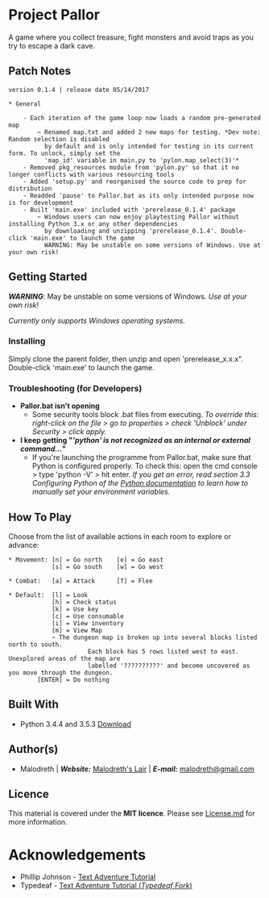# Project Pallor

A game where you collect treasure, fight monsters and avoid traps as you try to escape a dark cave.

## Patch Notes

```
version 0.1.4 | release date 05/14/2017

* General
  
    - Each iteration of the game loop now loads a random pre-generated map
        ~ Renamed map.txt and added 2 new maps for testing. *Dev note: Random selection is disabled
          by default and is only intended for testing in its current form. To unlock, simply set the
          'map_id' variable in main.py to 'pylon.map_select(3)'*
    - Removed pkg_resources module from 'pylon.py' so that it no longer conflicts with various resourcing tools
    - Added 'setup.py' and reorganised the source code to prep for distribution
    - Readded 'pause' to Pallor.bat as its only intended purpose now is for development
    - Built 'main.exe' included with 'prerelease_0.1.4' package
        ~ Windows users can now enjoy playtesting Pallor without installing Python 3.x or any other dependencies
          by downloading and unzipping 'prerelease_0.1.4'. Double-click 'main.exe' to launch the game
          WARNING: May be unstable on some versions of Windows. Use at your own risk!   
```

## Getting Started

***WARNING***: May be unstable on some versions of Windows. *Use at your own risk!*

*Currently only supports Windows operating systems.*

### Installing

Simply clone the parent folder, then unzip and open 'prerelease_x.x.x". Double-click 'main.exe' to launch the game.

### Troubleshooting (for Developers)

* **Pallor.bat isn't opening** 
  * Some security tools block .bat files from executing. *To override this: right-click on the file > go to properties > check 'Unblock' under Security > click apply.*
* **I keep getting "*'python' is not recognized as an internal or external command...*"**
  * If you're launching the programme from Pallor.bat, make sure that Python is configured properly. To check this: open the cmd console > type 'python -V' > hit enter. *If you get an error, read section 3.3 Configuring Python of the [Python documentation](https://docs.python.org/3.6/using/windows.html) to learn how to manually set your environment variables.*

## How To Play

Choose from the list of available actions in each room to explore or advance:
```
* Movement: [n] = Go north    [e] = Go east
            [s] = Go south    [w] = Go west

* Combat:   [a] = Attack      [f] = Flee

* Default:  [l] = Look
            [h] = Check status
            [k] = Use key
            [c] = Use consumable 
            [i] = View inventory
            [m] = View Map
		    ~ The dungeon map is broken up into several blocks listed north to south.
                      Each block has 5 rows listed west to east. Unexplored areas of the map are
                      labelled '??????????' and become uncovered as you move through the dungeon.
        [ENTER] = Do nothing
```
## Built With

* Python 3.4.4 and 3.5.3 [Download](https://www.python.org/downloads/)

## Author(s)

* Malodreth | ***Website:*** [Malodreth's Lair](http://www.malodreth.cf/) | ***E-mail:*** [malodreth@gmail.com](mailto:malodreth@gmail.com)

## Licence

This material is covered under the **MIT licence**. Please see [License.md](https://github.com/Malodreth/Pallor/blob/master/License.md) for more information.

# Acknowledgements

* Phillip Johnson - [Text Adventure Tutorial](https://github.com/phillipjohnson/text-adventure-tut)
* Typedeaf - [Text Adventure Tutorial (*Typedeaf Fork*)](https://github.com/typedeaf/text-adventure-tut)